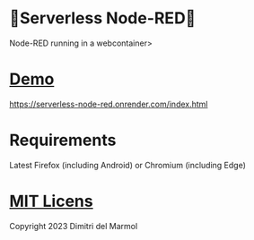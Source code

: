 # 🤯Serverless Node-RED🤯

Node-RED running in a webcontainer>

# [Demo](https://serverless-node-red.onrender.com/index.html)

https://serverless-node-red.onrender.com/index.html

# Requirements

Latest Firefox (including Android) or Chromium (including Edge)

# [MIT Licens](./LICENSE)

Copyright 2023 Dimitri del Marmol
